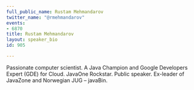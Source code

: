 ```yaml
---
full_public_name: Rustam Mehmandarov
twitter_name: "@rmehmandarov"
events:
- 6870
title: Rustam Mehmandarov
layout: speaker_bio
id: 905

---
```

Passionate computer scientist. A Java Champion and Google Developers Expert (GDE) for Cloud. JavaOne Rockstar. Public speaker. Ex-leader of JavaZone and Norwegian JUG – javaBin.